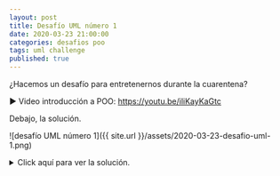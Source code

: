```yaml
---
layout: post
title: Desafío UML número 1
date: 2020-03-23 21:00:00
categories: desafios poo
tags: uml challenge
published: true
---
```


¿Hacemos un desafío para entretenernos durante la cuarentena?

▶️ Video introducción a POO: https://youtu.be/iliKayKaGtc

Debajo, la solución.

![desafío UML número 1]({{ site.url }}/assets/2020-03-23-desafio-uml-1.png)


<details>
  <summary>Click aquí para ver la solución.</summary>
![Solucion desafío UML n.1]({{ site.url }}/assets/2020-03-23-desafio-uml-1-solucion.png)
</details>

